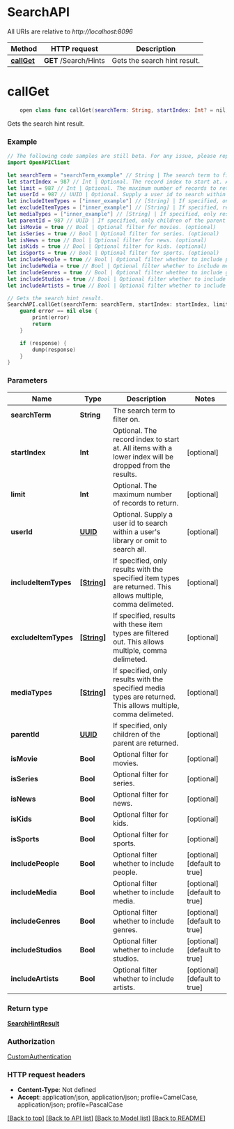 # SearchAPI

All URIs are relative to *http://localhost:8096*

Method | HTTP request | Description
------------- | ------------- | -------------
[**callGet**](SearchAPI.md#callget) | **GET** /Search/Hints | Gets the search hint result.


# **callGet**
```swift
    open class func callGet(searchTerm: String, startIndex: Int? = nil, limit: Int? = nil, userId: UUID? = nil, includeItemTypes: [String]? = nil, excludeItemTypes: [String]? = nil, mediaTypes: [String]? = nil, parentId: UUID? = nil, isMovie: Bool? = nil, isSeries: Bool? = nil, isNews: Bool? = nil, isKids: Bool? = nil, isSports: Bool? = nil, includePeople: Bool? = nil, includeMedia: Bool? = nil, includeGenres: Bool? = nil, includeStudios: Bool? = nil, includeArtists: Bool? = nil, completion: @escaping (_ data: SearchHintResult?, _ error: Error?) -> Void)
```

Gets the search hint result.

### Example 
```swift
// The following code samples are still beta. For any issue, please report via http://github.com/OpenAPITools/openapi-generator/issues/new
import OpenAPIClient

let searchTerm = "searchTerm_example" // String | The search term to filter on.
let startIndex = 987 // Int | Optional. The record index to start at. All items with a lower index will be dropped from the results. (optional)
let limit = 987 // Int | Optional. The maximum number of records to return. (optional)
let userId = 987 // UUID | Optional. Supply a user id to search within a user's library or omit to search all. (optional)
let includeItemTypes = ["inner_example"] // [String] | If specified, only results with the specified item types are returned. This allows multiple, comma delimeted. (optional)
let excludeItemTypes = ["inner_example"] // [String] | If specified, results with these item types are filtered out. This allows multiple, comma delimeted. (optional)
let mediaTypes = ["inner_example"] // [String] | If specified, only results with the specified media types are returned. This allows multiple, comma delimeted. (optional)
let parentId = 987 // UUID | If specified, only children of the parent are returned. (optional)
let isMovie = true // Bool | Optional filter for movies. (optional)
let isSeries = true // Bool | Optional filter for series. (optional)
let isNews = true // Bool | Optional filter for news. (optional)
let isKids = true // Bool | Optional filter for kids. (optional)
let isSports = true // Bool | Optional filter for sports. (optional)
let includePeople = true // Bool | Optional filter whether to include people. (optional) (default to true)
let includeMedia = true // Bool | Optional filter whether to include media. (optional) (default to true)
let includeGenres = true // Bool | Optional filter whether to include genres. (optional) (default to true)
let includeStudios = true // Bool | Optional filter whether to include studios. (optional) (default to true)
let includeArtists = true // Bool | Optional filter whether to include artists. (optional) (default to true)

// Gets the search hint result.
SearchAPI.callGet(searchTerm: searchTerm, startIndex: startIndex, limit: limit, userId: userId, includeItemTypes: includeItemTypes, excludeItemTypes: excludeItemTypes, mediaTypes: mediaTypes, parentId: parentId, isMovie: isMovie, isSeries: isSeries, isNews: isNews, isKids: isKids, isSports: isSports, includePeople: includePeople, includeMedia: includeMedia, includeGenres: includeGenres, includeStudios: includeStudios, includeArtists: includeArtists) { (response, error) in
    guard error == nil else {
        print(error)
        return
    }

    if (response) {
        dump(response)
    }
}
```

### Parameters

Name | Type | Description  | Notes
------------- | ------------- | ------------- | -------------
 **searchTerm** | **String** | The search term to filter on. | 
 **startIndex** | **Int** | Optional. The record index to start at. All items with a lower index will be dropped from the results. | [optional] 
 **limit** | **Int** | Optional. The maximum number of records to return. | [optional] 
 **userId** | [**UUID**](.md) | Optional. Supply a user id to search within a user&#39;s library or omit to search all. | [optional] 
 **includeItemTypes** | [**[String]**](String.md) | If specified, only results with the specified item types are returned. This allows multiple, comma delimeted. | [optional] 
 **excludeItemTypes** | [**[String]**](String.md) | If specified, results with these item types are filtered out. This allows multiple, comma delimeted. | [optional] 
 **mediaTypes** | [**[String]**](String.md) | If specified, only results with the specified media types are returned. This allows multiple, comma delimeted. | [optional] 
 **parentId** | [**UUID**](.md) | If specified, only children of the parent are returned. | [optional] 
 **isMovie** | **Bool** | Optional filter for movies. | [optional] 
 **isSeries** | **Bool** | Optional filter for series. | [optional] 
 **isNews** | **Bool** | Optional filter for news. | [optional] 
 **isKids** | **Bool** | Optional filter for kids. | [optional] 
 **isSports** | **Bool** | Optional filter for sports. | [optional] 
 **includePeople** | **Bool** | Optional filter whether to include people. | [optional] [default to true]
 **includeMedia** | **Bool** | Optional filter whether to include media. | [optional] [default to true]
 **includeGenres** | **Bool** | Optional filter whether to include genres. | [optional] [default to true]
 **includeStudios** | **Bool** | Optional filter whether to include studios. | [optional] [default to true]
 **includeArtists** | **Bool** | Optional filter whether to include artists. | [optional] [default to true]

### Return type

[**SearchHintResult**](SearchHintResult.md)

### Authorization

[CustomAuthentication](../README.md#CustomAuthentication)

### HTTP request headers

 - **Content-Type**: Not defined
 - **Accept**: application/json, application/json; profile=CamelCase, application/json; profile=PascalCase

[[Back to top]](#) [[Back to API list]](../README.md#documentation-for-api-endpoints) [[Back to Model list]](../README.md#documentation-for-models) [[Back to README]](../README.md)

